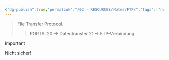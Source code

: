 ```yaml
---
{"dg-publish":true,"permalink":"/02 - RESOURCES/Notes/FTP/","tags":["netzwerk/protocol"],"noteIcon":"","updated":"2024-10-17T20:31:48.435+02:00"}
---
```


> File Transfer Protocol.
>> PORTS: 20 -> Datentransfer
> > 	   21 -> FTP-Verbindung

>[!important] 
>Nicht sicher!

